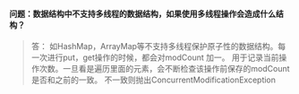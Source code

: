 #### **问题：数据结构中不支持多线程的数据结构，如果使用多线程操作会造成什么结构？**
> 答：
> 如HashMap，ArrayMap等不支持多线程保护原子性的数据结构。每一次进行put，get操作的时候，都会对modCount 加一。
> 用于记录当前操作次数。一旦看是遍历里面的元素，会不断检查该操作前保存的modCount 是否和之前的一致。
> 不一致则抛出ConcurrentModificationException
